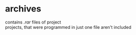 # archives  
contains *.rar* files of project  
projects, that were programmed in just one file aren't included
